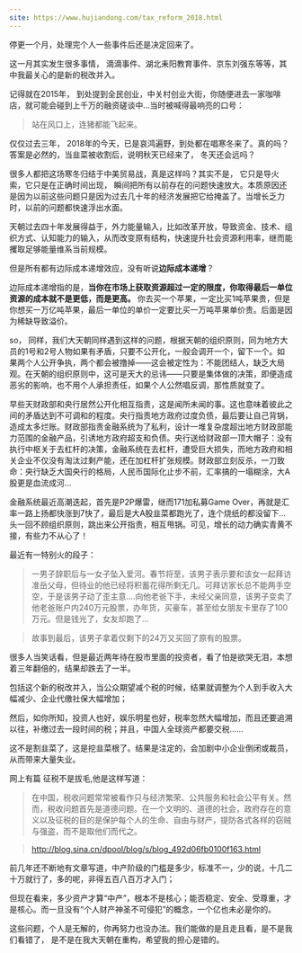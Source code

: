 ```yaml
---
site: https://www.hujiandong.com/tax_reform_2018.html
---
```


停更一个月，处理完个人一些事件后还是决定回来了。

这一月其实发生很多事情， 滴滴事件、湖北耒阳教育事件、京东刘强东等等，其中我最关心的是新的税改并入。

记得就在2015年， 到处提到全民创业，中关村创业大街，你随便进去一家咖啡店，就可能会碰到上千万的融资磋谈中...当时被喊得最响亮的口号：
>站在风口上，连猪都能飞起来。

仅仅过去三年， 2018年的今天，已是哀鸿遍野，到处都在唱寒冬来了。真的吗？ 答案是必然的，当韭菜被收割后，说明秋天已经来了， 冬天还会远吗？

很多人都把这场寒冬归结于中美贸易战，真是这样吗？其实不是， 它只是导火索，它只是在正确时间出现， 瞬间把所有以前存在的问题快速放大。本质原因还是因为以前这些问题只是因为过去几十年的经济发展把它给掩盖了。当增长乏力时，以前的问题都快速浮出水面。

天朝过去四十年发展得益于，外力能量输入，比如改革开放，导致资金、技术、组织方式、认知能力的输入，从而改变原有结构，快速提升社会资源利用率，继而能攫取足够能量维系当前规模。

但是所有都有边际成本递增效应，没有听说**边际成本递增**？

边际成本递增指的是，**当你在市场上获取资源超过一定的限度，你取得最后一单位资源的成本就不是更低，而是更高。**
你去买一个苹果，一定比买1吨苹果贵，但是你想买一万亿吨苹果，最后一单位的单价一定要比买一万吨苹果单价贵。后面是因为稀缺导致溢价。

so， 同样，我们大天朝同样遇到这样的问题，根据天朝的组织原则，同为地方大员的1号和2号人物如果有矛盾，只要不公开化，一般会调开一个，留下一个。如果两个人公开争执，两个都会被撸掉——这会被定性为：不能团结人，缺乏大局观。在天朝的组织原则中，这可是天大的忌讳——只要是集体做的决策，即便造成恶劣的影响，也不用个人承担责任，如果个人公然唱反调，那性质就变了。



早些天财政部和央行居然公开化相互指责，这是闻所未闻的事。这也意味着彼此之间的矛盾达到不可调和的程度。央行指责地方政府过度负债，最后要让自己背锅，造成太多烂账。财政部指责金融系统为了私利，设计一堆复杂度超出地方财政部能力范围的金融产品，引诱地方政府超支和负债。央行送给财政部一顶大帽子：没有执行中枢关于去杠杆的决策，金融系统在去杠杆，遭受巨大损失，而地方政府和相关企业不仅没有淘汰过剩产能，还在加杠杆扩张规模。财政部立刻反杀，一刀致命：央行缺乏大国央行的格局，人民币国际化止步不前，汇率搞的一塌糊涂，大A股更是血流成河…


金融系统最近高潮迭起，首先是P2P爆雷，继而171加私募Game Over，再就是汇率一路上扬都快涨到7快了，最后是大A股韭菜都跑光了，连个烧纸的都没留下… 头一回不顾组织原则，跳出来公开指责，相互甩锅。可见，增长的动力确实青黄不接，有些力不从心了！

最近有一特别火的段子：
>一男子辞职后与一女子坠入爱河。春节将至，该男子表示要和该女一起拜访准岳父母，但待业的他已经将积蓄花得所剩无几。可拜访家长总不能两手空空，于是该男子动了歪主意....向他老爸下手，未经父亲同意，该男子变卖了他老爸账户内240万元股票，办年货，买豪车，甚至给女朋友卡里存了100万元。但是钱光了，女友却跑了...

>故事到最后，该男子拿着仅剩下的24万又买回了原有的股票。

很多人当笑话看，但是最近两年待在股市里面的投资者，看了怕是欲哭无泪，本想着三年翻倍的，结果却跌去了一半。

包括这个新的税改并入，当公众期望减个税的时候，结果就调整为个人到手收入大幅减少、企业代缴社保大幅增加；

然后，如你所知，投资人也好，娱乐明星也好，税率忽然大幅增加，而且还要追溯以往，补缴过去一段时间的税；并且，中国人全球资产都要交税……



这不是割韭菜了，这是挖韭菜根了。结果是注定的，会加剧中小企业倒闭或裁员，从而带来大量失业。

网上有篇 征税不是拔毛,他是这样写道：
>在中国，税收问题常常被看作只与经济繁荣、公共服务和社会公平有关。然而，税收问题首先是道德问题。在一个文明的、道德的社会，政府存在的意义以及征税的目的是保护每个人的生命、自由与财产，提防各式各样的窃贼与强盗，而不是取他们而代之。

>http://blog.sina.cn/dpool/blog/s/blog_492d06fb0100f163.html



前几年还不断地有文章写道，中产阶级的门槛是多少，标准不一，少的说，十几二十万就行了，多的呢，非得五百八百万才入门；

但现在看来，多少资产才算“中产”，根本不是核心；能否稳定、安全、受尊重，才是核心。而一旦没有“个人财产神圣不可侵犯”的概念，一个亿也未必是你的。

这些问题，个人是无解的，你再努力也没办法。我们能做的是且走且看，是不是我们看错了， 是不是在我大天朝在重构，希望我的担心是错的。
